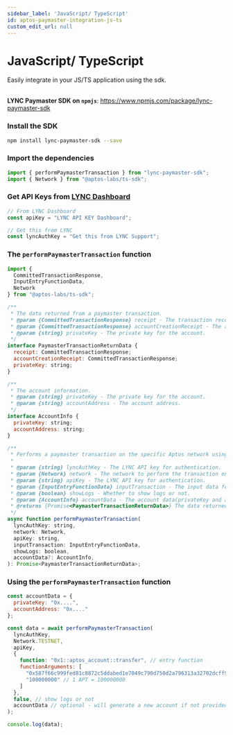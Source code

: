 ```yaml
---
sidebar_label: 'JavaScript/ TypeScript'
id: aptos-paymaster-integration-js-ts
custom_edit_url: null
---
```

# JavaScript/ TypeScript

<span className="text-lg text-[rgb(192,192,192)]">Easily integrate in your JS/TS application using the sdk.</span>
<br/>
<br/>

**LYNC Paymaster SDK on ```npmjs```**: https://www.npmjs.com/package/lync-paymaster-sdk

### Install the SDK

```bash
npm install lync-paymaster-sdk --save
```

### Import the dependencies
```javascript
import { performPaymasterTransaction } from "lync-paymaster-sdk";
import { Network } from "@aptos-labs/ts-sdk";
```

### Get API Keys from [LYNC Dashboard](https://dashboard.lync.world/)    
```javascript
// From LYNC Dashboard
const apiKey = "LYNC API KEY Dashboard";

// Get this from LYNC
const lyncAuthKey = "Get this from LYNC Support";
```

### The ```performPaymasterTransaction``` function
```javascript
import { 
  CommittedTransactionResponse, 
  InputEntryFunctionData, 
  Network 
} from "@aptos-labs/ts-sdk";

/**
 * The data returned from a paymaster transaction.
 * @param {CommittedTransactionResponse} receipt - The transaction receipt.
 * @param {CommittedTransactionResponse} accountCreationReceipt - The account creation receipt.
 * @param {string} privateKey - The private key for the account.
 */
interface PaymasterTransactionReturnData {
  receipt: CommittedTransactionResponse;
  accountCreationReceipt: CommittedTransactionResponse;
  privateKey: string;
}

/**
 * The account information.
 * @param {string} privateKey - The private key for the account.
 * @param {string} accountAddress - The account address.
 */
interface AccountInfo {
  privateKey: string;
  accountAddress: string;
}

/**
 * Performs a paymaster transaction on the specific Aptos network using the LYNC paymaster API.
 *
 * @param {string} lyncAuthKey - The LYNC API key for authentication.
 * @param {Network} network - The network to perform the transaction on.
 * @param {string} apiKey - The LYNC API key for authentication.
 * @param {InputEntryFunctionData} inputTransaction - The input data for the transaction.
 * @param {boolean} showLogs - Whether to show logs or not.
 * @param {AccountInfo} accountData - The account data(privateKey and accountAddress) for the transaction(optional). If not provided, a new account will be generated.
 * @returns {Promise<PaymasterTransactionReturnData>} The data returned from a paymaster transaction.
 */
async function performPaymasterTransaction(
  lyncAuthKey: string,
  network: Network,
  apiKey: string,
  inputTransaction: InputEntryFunctionData,
  showLogs: boolean,
  accountData?: AccountInfo,
): Promise<PaymasterTransactionReturnData>;
```

### Using the ```performPaymasterTransaction``` function

```javascript
const accountData = {
  privateKey: "0x....",
  accountAddress: "0x...."
};

const data = await performPaymasterTransaction(
  lyncAuthKey,
  Network.TESTNET,
  apiKey,
  {
    function: "0x1::aptos_account::transfer", // entry function
    functionArguments: [
      "0x587f66c999fed81c8872c5ddabed1e7049c790d750d2a796313a32702dcff962", // to address
      "100000000" // 1 APT = 100000000
    ]
  },
  false, // show logs or not
  accountData // optional - will generate a new account if not provided
);

console.log(data);
```
